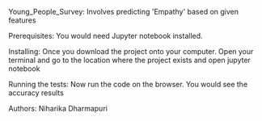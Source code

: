 Young_People_Survey:
Involves predicting 'Empathy' based on given features


Prerequisites:
You would need Jupyter notebook installed.

Installing:
Once you download the project onto your computer. Open your terminal and go to the location where the project exists and open jupyter notebook 


Running the tests:
Now  run the code on the browser. You would see the accuracy results


Authors:
Niharika Dharmapuri
